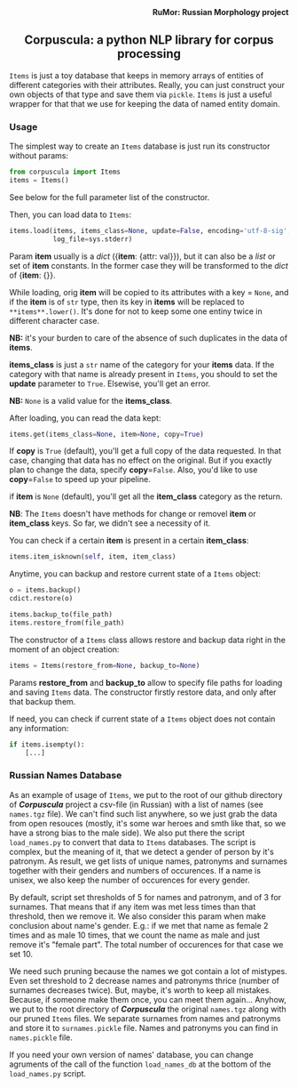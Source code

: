 <div align="right"><strong>RuMor: Russian Morphology project</strong></div>
<h2 align="center">Corpuscula: a python NLP library for corpus processing</h2>

`Items` is just a toy database that keeps in memory arrays of entities of
different categories with their attributes. Really, you can just construct
your own objects of that type and save them via `pickle`. `Items` is just a
useful wrapper for that that we use for keeping the data of named entity
domain.

### Usage

The simplest way to create an `Items` database is just run its constructor
without params:
```python
from corpuscula import Items
items = Items()
```
See below for the full parameter list of the constructor.

Then, you can load data to `Items`:
```python
items.load(items, items_class=None, update=False, encoding='utf-8-sig',
           log_file=sys.stderr)
```
Param **item** usually is a *dict* ({**item**: {attr: val}}), but it can also
be a *list* or set of **item** constants. In the former case they will be
transformed to the *dict* of {**item**: {}}.

While loading, orig **item** will be copied to its attributes with a key =
`None`, and if the **item** is of `str` type, then its key in **items** will
be replaced to `**items**.lower()`. It's done for not to keep some one
entiny twice in different character case.

**NB:** it's your burden to care of the absence of such duplicates in the data
of **items**.

**items_class** is just a `str` name of the category for your **items** data.
If the category with that name is already present in `Items`, you should to
set the **update** parameter to `True`. Elsewise, you'll get an error.

**NB:** `None` is a valid value for the **items_class**.

After loading, you can read the data kept:
```python
items.get(items_class=None, item=None, copy=True)
```
If **copy** is `True` (default), you'll get a full copy of the data requested.
In that case, changing that data has no effect on the original. But if you
exactly plan to change the data, specify **copy**=`False`. Also, you'd like to
use **copy**=`False` to speed up your pipeline.

if **item** is `None` (default), you'll get all the **item_class** category as
the return.

**NB**: The `Items` doesn't have methods for change or removel **item** or
**item_class** keys. So far, we didn't see a necessity of it.

You can check if a certain **item** is present in a certain **item_class**:
```python
items.item_isknown(self, item, item_class)
```

Anytime, you can backup and restore current state of a `Items` object:
```python
o = items.backup()
cdict.restore(o)

items.backup_to(file_path)
items.restore_from(file_path)
```

The constructor of a `Items` class allows restore and backup data right in the
moment of an object creation:
```python
items = Items(restore_from=None, backup_to=None)
```
Params **restore_from** and **backup_to** allow to specify file paths for
loading and saving `Items` data. The constructor firstly restore data, and 
only after that backup them.

If need, you can check if current state of a `Items` object does not contain
any information:
```python
if items.isempty():
    [...]
```

### Russian Names Database

As an example of usage of `Items`, we put to the root of our github directory
of ***Corpuscula*** project a csv-file (in Russian) with a list of names (see
`names.tgz` file). We can't find such list anywhere, so we just grab the data
from open resouces (mostly, it's some war heroes and smth like that, so we
have a strong bias to the male side). We also put there the script
`load_names.py` to convert that data to `Items` databases. The script is
complex, but the meaning of it, that we detect a gender of person by it's
patronym. As result, we get lists of unique names, patronyms and surnames
together with their genders and numbers of occurences. If a name is unisex, we
also keep the number of occurences for every gender.

By default, script set thresholds of 5 for names and patronym, and of 3 for
surnames. That means that if any item was met less times than that threshold,
then we remove it. We also consider this param when make conclusion about
name's gender. E.g.: if we met that name as female 2 times and as male 10
times, that we count the name as male and just remove it's "female part". The
total number of occurences for that case we set 10.

We need such pruning because the names we got contain a lot of mistypes. 
Even set threshold to 2 decrease names and patronyms thrice (number of
surnames decreases twice). But, maybe, it's worth to keep all mistakes.
Because, if someone make them once, you can meet them again... Anyhow, we put
to the root directory of ***Corpuscula*** the original `names.tgz` along with
our pruned `Items` files. We separate surnames from names and patronyms and
store it to  `surnames.pickle` file. Names and patronyms you can find in
`names.pickle` file.

If you need your own version of names' database, you can change agruments of
the call of the function `load_names_db` at the bottom of the `load_names.py`
script.
